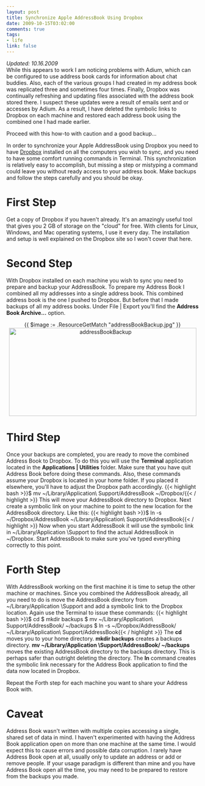 ```yaml
--- 
layout: post
title: Synchronize Apple AddressBook Using Dropbox
date: 2009-10-15T03:02:00
comments: true
tags:
- life
link: false
---
```

<address>Updated: 10.16.2009 </address>While this appears to work I am noticing problems with Adium, which can be configured to use address book cards for information about chat buddies. Also, each of the various groups I had created in my address book was replicated three and sometimes four times. Finally, Dropbox was continually refreshing and updating files associated with the address book stored there. I suspect these updates were a result of emails sent and or accesses by Adium. As a result, I have deleted the symbolic links to Dropbox on each machine and restored each address book using the combined one I had made earlier.

Proceed with this how-to with caution and a good backup...

In order to synchronize your Apple AddressBook using Dropbox you need to have <a title="Dropbox" href="http://dropbox.com" target="_blank">Dropbox</a> installed on all the computers you wish to sync, and you need to have some comfort running commands in Terminal. This synchronization is relatively easy to accomplish, but missing a step or mistyping a command could leave you without ready access to your address book. Make backups and follow the steps carefully and you should be okay.
# First Step
Get a copy of Dropbox if you haven't already. It's an amazingly useful tool that gives you 2 GB of storage on the "cloud" for free. With clients for Linux, Windows, and Mac operating systems, I use it every day. The installation and setup is well explained on the Dropbox site so I won't cover that here.
# Second Step
With Dropbox installed on each machine you wish to sync you need to prepare and backup your AddressBook. To prepare my Address Book I combined all my addresses into a single address book. This combined address book is the one I pushed to Dropbox. But before that I made backups of all my address books. Under File | Export you'll find the <strong>Address Book Archive...</strong> option.
<p style="text-align: center;">{{ $image := .ResourceGetMatch "addressBookBackup.jpg" }}
<img src="{{ $image.RelPermalink }}" class="aligncenter size-full wp-image-2014" title="addressBookBackup" alt="addressBookBackup" width="491" height="231" >

# Third Step
Once your backups are completed, you are ready to move the combined Address Book to Dropbox. To do this you will use the <strong>Terminal</strong> application located in the <strong>Applications | Utilities</strong> folder. Make sure that you have quit Address Book before doing these commands. Also, these commands assume your Dropbox is located in your home folder. If you placed it elsewhere, you'll have to adjust the Dropbox path accordingly.
{{< highlight bash  >}}$ mv ~/Library/Application\ Support/AddressBook ~/Dropbox/{{< / highlight >}}
This will move your AddressBook directory to Dropbox. Next create a symbolic link on your machine to point to the new location for the AddressBook directory. Like this:
{{< highlight bash  >}}$ ln -s ~/Dropbox/AddressBook ~/Library/Application\ Support/AddressBook{{< / highlight >}}
Now when you start AddressBook it will use the symbolic link in ~/Library/Application \Support to find the actual AddressBook in ~/Dropbox. Start AddressBook to make sure you've typed everything correctly to this point.
# Forth Step
With AddressBook working on the first machine it is time to setup the other machine or machines. Since you combined the AddressBook already, all you need to do is move the AddressBook directory from ~/Library/Application \Support and add a symbolic link to the Dropbox location. Again use the Terminal to issue these commands:
{{< highlight bash  >}}$ cd
$ mkdir backups
$ mv ~/Library/Application\ Support/AddressBook/ ~/backups
$ ln -s ~/Dropbox/AddressBook/ ~/Library/Application\ Support/AddressBook{{< / highlight >}}
The <strong>cd</strong> moves you to your home directory. <strong>mkdir backups</strong> creates a backups directory. <strong>mv ~/Library/Application \Support/AddressBook/ ~/backups</strong> moves the existing AddressBook directory to the backups directory. This is perhaps safer than outright deleting the directory. The <strong>ln</strong> command creates the symbolic link necessary for the Address Book application to find the data now located in Dropbox.

Repeat the Forth step for each machine you want to share your Address Book with.
# Caveat
Address Book wasn't written with multiple copies accessing a single, shared set of data in mind. I haven't experimented with having the Address Book application open on more than one machine at the same time. I would expect this to cause errors and possible data corruption. I rarely have Address Book open at all, usually only to update an address or add or remove people. If your usage paradigm is different than mine and you have Address Book open all the time, you may need to be prepared to restore from the backups you made.
